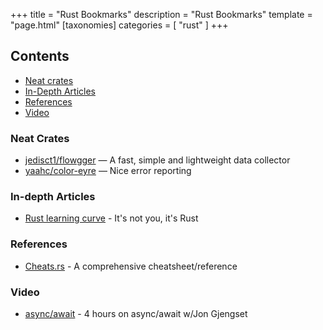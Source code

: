 +++
title = "Rust Bookmarks"
description = "Rust Bookmarks"
template = "page.html"
[taxonomies]
categories = [ "rust" ]
+++

## Contents
- [Neat crates](#neat-crates)
- [In-Depth Articles](#in-depth-articles)
- [References](#references)
- [Video](#video)

### Neat Crates
* [jedisct1/flowgger](https://github.com/awslabs/flowgger) — A fast, simple and lightweight data collector
* [yaahc/color-eyre](https://github.com/yaahc/color-eyre) — Nice error reporting

### In-depth Articles
* [Rust learning curve](https://fasterthanli.me/articles/frustrated-its-not-you-its-rust) - It's not you, it's Rust

### References
* [Cheats.rs](https://cheats.rs/) - A comprehensive cheatsheet/reference

### Video
* [async/await](https://www.youtube.com/watch?v=9_3krAQtD2k) - 4 hours on async/await w/Jon Gjengset


